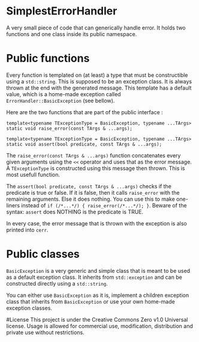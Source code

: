 # SimplestErrorHandler
A very small piece of code that can generically handle error.
It holds two functions and one class inside its public namespace.

# Public functions
Every function is templated on (at least) a type that must be constructible using a `std::string`.
This is supposed to be an exception class. It is always thrown at the end with the generated message.
This template has a default value, which is a home-made exception called `ErrorHandler::BasicException` (see bellow).

Here are the two functions that are part of the public interface :

    template<typename TExceptionType = BasicException, typename ...TArgs>
    static void raise_error(const TArgs & ...args);

    template<typename TExceptionType = BasicException, typename ...TArgs>
    static void assert(bool predicate, const TArgs & ...args);

The `raise_error(const TArgs & ...args)` function concatenates every given arguments using the `<<` operator and uses that as the error message. A `TExceptionType` is constructed using this message then thrown. This is most usefull function.

The `assert(bool predicate, const TArgs & ...args)` checks if the predicate is true or false. If it is false, then it calls `raise_error` with the remaining arguments. Else it does nothing. You can use this to make one-liners instead of `if (/*...*/) { raise_error(/*...*/); }`. Beware of the syntax: `assert` does NOTHING is the predicate is TRUE.

In every case, the error message that is thrown with the exception is also printed into `cerr`.

# Public classes
`BasicException` is a very generic and simple class that is meant to be used as a default exception class. It inherits from `std::exception` and can be constructed directly using a `std::string`.

You can either use `BasicException` as it is, implement a children exception class that inherits from `BasicException` or use your own home-made exception classes.

#License
This project is under the Creative Commons Zero v1.0 Universal license.
Usage is allowed for commercial use, modification, distribution and private use without restrictions.
